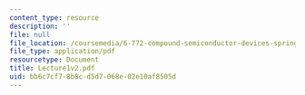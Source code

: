 ```yaml
---
content_type: resource
description: ''
file: null
file_location: /coursemedia/6-772-compound-semiconductor-devices-spring-2003/bb6c7cf78b8cd5d7068e02e10af8505d_Lecture1v2.pdf
file_type: application/pdf
resourcetype: Document
title: Lecture1v2.pdf
uid: bb6c7cf7-8b8c-d5d7-068e-02e10af8505d
---
```

